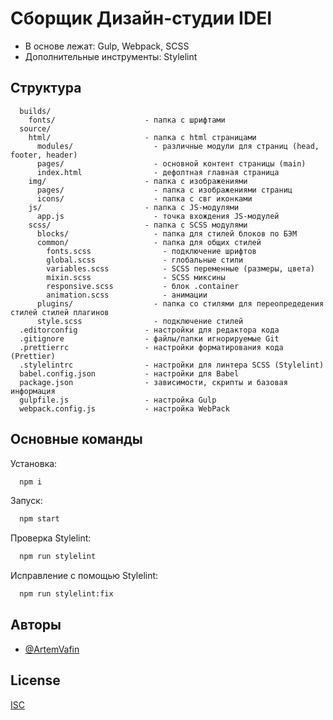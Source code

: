 # Сборщик Дизайн-студии IDEI

- В основе лежат: Gulp, Webpack, SCSS
- Дополнительные инструменты: Stylelint

## Структура

```
  builds/
    fonts/                    - папка с шрифтами
  source/
    html/                     - папка с html страницами
      modules/                  - различные модули для страниц (head, footer, header)
      pages/                    - основной контент страницы (main)
      index.html                - дефолтная главная страница
    img/                      - папка с изображениями
      pages/                    - папка с изображениями страниц
      icons/                    - папка с свг иконками
    js/                       - папка с JS-модулями
      app.js                    - точка вхождения JS-модулей
    scss/                     - папка с SCSS модулями
      blocks/                   - папка для стилей блоков по БЭМ
      common/                   - папка для общих стилей
        fonts.scss                - подключение шрифтов
        global.scss               - глобальные стили
        variables.scss            - SCSS переменные (размеры, цвета)
        mixin.scss                - SCSS миксины
        responsive.scss           - блок .container
        animation.scss            - анимации
      plugins/                  - папка со стилями для переопредедения стилей стилей плагинов
      style.scss                - подключение стилей
  .editorconfig               - настройки для редактора кода
  .gitignore                  - файлы/папки игнорируемые Git
  .prettierrc                 - настройки форматирования кода (Prettier)
  .stylelintrc                - настройки для линтера SCSS (Stylelint)
  babel.config.json           - настройки для Babel
  package.json                - зависимости, скрипты и базовая информация
  gulpfile.js                 - настройка Gulp
  webpack.config.js           - настройка WebPack
```

## Основные команды

Установка:

```bash
  npm i
```

Запуск:

```bash
  npm start
```

Проверка Stylelint:

```bash
  npm run stylelint
```

Исправление с помощью Stylelint:

```bash
  npm run stylelint:fix
```

## Авторы

- [@ArtemVafin](https://www.github.com/VafinArtem)

## License

[ISC](https://choosealicense.com/licenses/isc/)
